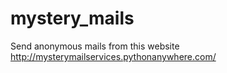 # mystery_mails
Send anonymous mails from this website
http://mysterymailservices.pythonanywhere.com/
